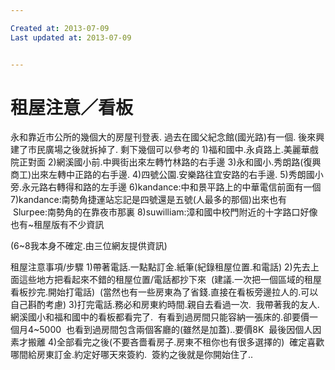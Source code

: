 ```yaml
---

Created at: 2013-07-09
Last updated at: 2013-07-09


---
```


# 租屋注意／看板


永和靠近市公所的幾個大的房屋刊登表.
過去在國父紀念館(國光路)有一個.
後來興建了市民廣場之後就拆掉了.
剩下幾個可以參考的
1)福和國中.永貞路上.美麗華戲院正對面
2)網溪國小前.中興街出來左轉竹林路的右手邊
3)永和國小.秀朗路(復興商工)出來左轉中正路的右手邊.
4)四號公園.安樂路往宜安路的右手邊.
5)秀朗國小旁.永元路右轉得和路的左手邊
6)kandance:中和景平路上的中華電信前面有一個
7)kandance:南勢角捷運站忘記是四號還是五號(人最多的那個)出來也有
 Slurpee:南勢角的在靠夜市那裏
8)suwilliam:漳和國中校門附近的十字路口好像也有~租屋版有不少資訊

(6~8我本身不確定.由三位網友提供資訊)

租屋注意事項/步驟
1)帶著電話.一點點訂金.紙筆(紀錄租屋位置.和電話)
2)先去上面這些地方把看起來不錯的租屋位置/電話都抄下來
 (建議.一次把一個區域的租屋看板抄完.開始打電話)
 (當然也有一些房東為了省錢.直接在看板旁邊拉人的.可以自己斟酌考慮)
3)打完電話.務必和房東約時間.親自去看過一次.
 我帶著我的友人.網溪國小和福和國中的看板都看完了.
 有看到過房間只能容納一張床的.卻要價一個月4~5000
 也看到過房間包含兩個客廳的(雖然是加蓋)..要價8K
 最後因個人因素才搬離
4)全部看完之後(不要吝嗇看房子.房東不租你也有很多選擇的)
 確定喜歡哪間給房東訂金.約定好哪天來簽約.
 簽約之後就是你開始住了..

